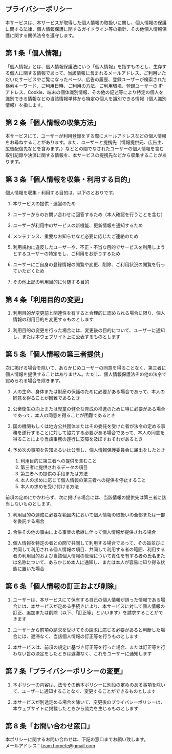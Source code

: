 ## プライバシーポリシー

本サービスは、本サービスが取得した個人情報の取扱いに関し、個人情報の保護に関する法律、個人情報保護に関するガイドライン等の指針、その他個人情報保護に関する関係法令を遵守します。

## 第 1 条「個人情報」

「個人情報」とは、個人情報保護法にいう「個人情報」を指すものとし、生存する個人に関する情報であって、当該情報に含まれるメールアドレス、ご利用いただいたサービスやご覧になったページ、広告の履歴、登録ユーザーが検索された検索キーワード、ご利用日時、ご利用の方法、ご利用環境、登録ユーザーの IP アドレス、Cookie、端末の個体識別情報、その他の記述等により特定の個人を識別できる情報などの当該情報単体から特定の個人を識別できる情報（個人識別情報）を指します。

## 第 2 条「個人情報の収集方法」

本サービスにて、ユーザーが利用登録をする際にメールアドレスなどの個人情報をお尋ねすることがあります。また、ユーザーと提携先（情報提供元、広告主、広告配信先などを含みます。）などとの間でなされたユーザーの個人情報を含む取引記録や決済に関する情報を、本サービスの提携先などから収集することがあります。

## 第 3 条「個人情報を収集・利用する目的」

個人情報を収集・利用する目的は、以下のとおりです。

1. 本サービスの提供・運営のため

2. ユーザーからのお問い合わせに回答するため（本人確認を行うことを含む）

3. ユーザーが利用中のサービスの新機能、更新情報を通知するため

4. メンテナンス、重要なお知らせなど必要に応じたご連絡のため

5. 利用規約に違反したユーザーや、不正・不当な目的でサービスを利用しようとするユーザーの特定をし、ご利用をお断りするため

6. ユーザーにご自身の登録情報の閲覧や変更、削除、ご利用状況の閲覧を行っていただくため

7. その他上記の利用目的に付随する目的

## 第 4 条「利用目的の変更」

1. 利用目的が変更前と関連性を有すると合理的に認められる場合に限り、個人情報の利用目的を変更するものとします

2. 利用目的の変更を行った場合には、変更後の目的について、ユーザーに通知し、または本ウェブサイト上に公表するものとします

## 第 5 条「個人情報の第三者提供」

次に掲げる場合を除いて、あらかじめユーザーの同意を得ることなく、第三者に個人情報を提供することはありません。ただし、個人情報保護法その他の法令で認められる場合を除きます。

1. 人の生命、身体または財産の保護のために必要がある場合であって、本人の同意を得ることが困難であるとき

2. 公衆衛生の向上または児童の健全な育成の推進のために特に必要がある場合であって、本人の同意を得ることが困難であるとき

3. 国の機関もしくは地方公共団体またはその委託を受けた者が法令の定める事務を遂行することに対して協力する必要がある場合であって、本人の同意を得ることにより当該事務の遂行に支障を及ぼすおそれがあるとき

4. 予め次の事項を告知あるいは公表し、個人情報保護委員会に届出をしたとき
   1. 利用目的に第三者への提供を含むこと
   2. 第三者に提供されるデータの項目
   3. 第三者への提供の手段または方法
   4. 本人の求めに応じて個人情報の第三者への提供を停止すること
   5. 本人の求めを受け付ける方法

前項の定めにかかわらず、次に掲げる場合には、当該情報の提供先は第三者に該当しないものとします。

1. 利用目的の達成に必要な範囲内において個人情報の取扱いの全部または一部を委託する場合

2. 合併その他の事由による事業の承継に伴って個人情報が提供される場合

3. 個人情報を特定の者との間で共同して利用する場合であって、その旨並びに共同して利用される個人情報の項目、共同して利用する者の範囲、利用する者の利用目的および当該個人情報の管理について責任を有する者の氏名または名称について、あらかじめ本人に通知し、または本人が容易に知り得る状態に置いた場合

## 第 6 条「個人情報の訂正および削除」

1. ユーザーは、本サービスにて保有する自己の個人情報が誤った情報である場合には、本サービスが定める手続きにより、本サービスに対して個人情報の訂正、追加または削除（以下、「訂正等」といいます）を請求することができます

2. ユーザーから前項の請求を受けてその請求に応じる必要があると判断した場合には、遅滞なく、当該個人情報の訂正等を行うものとします

3. 本サービスは、前項の規定に基づき訂正等を行った場合、または訂正等を行わない旨の決定をしたときは遅滞なく、これをユーザーに通知します

## 第 7 条「プライバシーポリシーの変更」

1. 本ポリシーの内容は、法令その他本ポリシーに別段の定めのある事項を除いて、ユーザーに通知することなく、変更することができるものとします

2. 本サービスが別途定める場合を除いて、変更後のプライバシーポリシーは、本ウェブサイトに掲載したときから効力を生じるものとします

## 第 8 条「お問い合わせ窓口」

本ポリシーに関するお問い合わせは、下記の窓口までお願い致します。  
メールアドレス：team.homete@gmail.com
